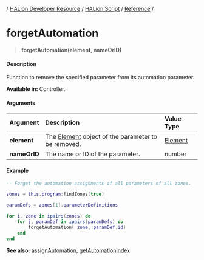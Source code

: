 / [HALion Developer Resource](../../HALion-Developer-Resource.md) / [HALion Script](./HALion-Script.md) / [Reference](./Reference.md) /

# forgetAutomation

>**forgetAutomation(element, nameOrID)**

#### Description

Function to remove the specified parameter from its automation parameter.

**Available in:** Controller.

#### Arguments

|Argument|Description|Value Type|
|:-|:-|:-|
|**element**|The [Element](./Element.md) object of the parameter to be removed.|[Element](./Element.md)|
|**nameOrID**|The name or ID of the parameter.|number|

#### Example

```lua
-- Forget the automation assignments of all parameters of all zones.

zones = this.program:findZones(true)

paramDefs = zones[1].parameterDefinitions

for i, zone in ipairs(zones) do
    for j, paramDef in ipairs(paramDefs) do
        forgetAutomation( zone, paramDef.id)
    end
end
```

**See also:** [assignAutomation](./assignAutomation.md), [getAutomationIndex](./getAutomationIndex.md)